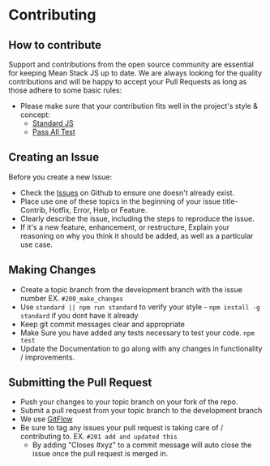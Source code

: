 # Contributing

## How to contribute

Support and contributions from the open source community are essential for keeping
Mean Stack JS up to date. We are always looking for the quality contributions and 
will be happy to accept your Pull Requests as long as those adhere to some basic rules:

* Please make sure that your contribution fits well in the project's style & concept:
  * [Standard JS](http://standardjs.com/)
  * [Pass All Test](https://travis-ci.org/greenpioneersolutions/mongoose-blockchain)

## Creating an Issue

Before you create a new Issue:
* Check the [Issues](https://github.com/greenpioneersolutions/mongoose-blockchain/issues) on Github to ensure one doesn't already exist.
* Place use one of these topics in the beginning of your issue title- Contrib, Hotfix, Error, Help or Feature.
* Clearly describe the issue, including the steps to reproduce the issue.
* If it's a new feature, enhancement, or restructure, Explain your reasoning on why you think it should be added, as well as a particular use case.

## Making Changes

* Create a topic branch from the development branch with the issue number EX. `#200_make_changes`
* Use `standard || npm run standard` to verify your style - `npm install -g standard` if you dont have it already
* Keep git commit messages clear and appropriate
* Make Sure you have added any tests necessary to test your code. `npm test`
* Update the Documentation to go along with any changes in functionality / improvements.

## Submitting the Pull Request

* Push your changes to your topic branch on your fork of the repo.
* Submit a pull request from your topic branch to the development branch
* We use [GitFlow](https://guides.github.com/introduction/flow/)
* Be sure to tag any issues your pull request is taking care of / contributing to. EX. `#201 add and updated this`
  * By adding "Closes #xyz" to a commit message will auto close the issue once the pull request is merged in.
  

